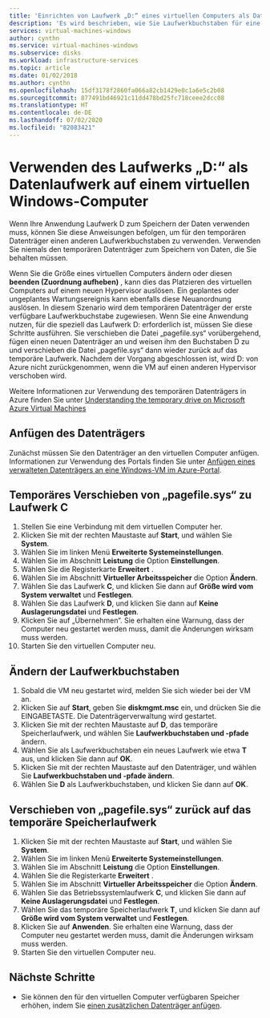 ```yaml
---
title: 'Einrichten von Laufwerk „D:“ eines virtuellen Computers als Datenträger '
description: 'Es wird beschrieben, wie Sie Laufwerkbuchstaben für eine Windows-VM ändern, um das Laufwerk D: als Datenlaufwerk zu verwenden.'
services: virtual-machines-windows
author: cynthn
ms.service: virtual-machines-windows
ms.subservice: disks
ms.workload: infrastructure-services
ms.topic: article
ms.date: 01/02/2018
ms.author: cynthn
ms.openlocfilehash: 15df3178f2860fa066a82cb1429e0c1a6e5c2b08
ms.sourcegitcommit: 877491bd46921c11dd478bd25fc718ceee2dcc08
ms.translationtype: HT
ms.contentlocale: de-DE
ms.lasthandoff: 07/02/2020
ms.locfileid: "82083421"
---
```

# <a name="use-the-d-drive-as-a-data-drive-on-a-windows-vm"></a>Verwenden des Laufwerks „D:“ als Datenlaufwerk auf einem virtuellen Windows-Computer
Wenn Ihre Anwendung Laufwerk D zum Speichern der Daten verwenden muss, können Sie diese Anweisungen befolgen, um für den temporären Datenträger einen anderen Laufwerkbuchstaben zu verwenden. Verwenden Sie niemals den temporären Datenträger zum Speichern von Daten, die Sie behalten müssen.

Wenn Sie die Größe eines virtuellen Computers ändern oder diesen **beenden (Zuordnung aufheben)** , kann dies das Platzieren des virtuellen Computers auf einem neuen Hypervisor auslösen. Ein geplantes oder ungeplantes Wartungsereignis kann ebenfalls diese Neuanordnung auslösen. In diesem Szenario wird dem temporären Datenträger der erste verfügbare Laufwerkbuchstabe zugewiesen. Wenn Sie eine Anwendung nutzen, für die speziell das Laufwerk D: erforderlich ist, müssen Sie diese Schritte ausführen. Sie verschieben die Datei „pagefile.sys“ vorübergehend, fügen einen neuen Datenträger an und weisen ihm den Buchstaben D zu und verschieben die Datei „pagefile.sys“ dann wieder zurück auf das temporäre Laufwerk. Nachdem der Vorgang abgeschlossen ist, wird D: von Azure nicht zurückgenommen, wenn die VM auf einen anderen Hypervisor verschoben wird.

Weitere Informationen zur Verwendung des temporären Datenträgers in Azure finden Sie unter [Understanding the temporary drive on Microsoft Azure Virtual Machines](https://blogs.msdn.microsoft.com/mast/2013/12/06/understanding-the-temporary-drive-on-windows-azure-virtual-machines/)

## <a name="attach-the-data-disk"></a>Anfügen des Datenträgers
Zunächst müssen Sie den Datenträger an den virtuellen Computer anfügen. Informationen zur Verwendung des Portals finden Sie unter [Anfügen eines verwalteten Datenträgers an eine Windows-VM im Azure-Portal](attach-managed-disk-portal.md).

## <a name="temporarily-move-pagefilesys-to-c-drive"></a>Temporäres Verschieben von „pagefile.sys“ zu Laufwerk C
1. Stellen Sie eine Verbindung mit dem virtuellen Computer her. 
2. Klicken Sie mit der rechten Maustaste auf **Start**, und wählen Sie **System**.
3. Wählen Sie im linken Menü **Erweiterte Systemeinstellungen**.
4. Wählen Sie im Abschnitt **Leistung** die Option **Einstellungen**.
5. Wählen Sie die Registerkarte **Erweitert** .
6. Wählen Sie im Abschnitt **Virtueller Arbeitsspeicher** die Option **Ändern**.
7. Wählen Sie das Laufwerk **C**, und klicken Sie dann auf **Größe wird vom System verwaltet** und **Festlegen**.
8. Wählen Sie das Laufwerk **D**, und klicken Sie dann auf **Keine Auslagerungsdatei** und **Festlegen**.
9. Klicken Sie auf „Übernehmen“. Sie erhalten eine Warnung, dass der Computer neu gestartet werden muss, damit die Änderungen wirksam muss werden.
10. Starten Sie den virtuellen Computer neu.

## <a name="change-the-drive-letters"></a>Ändern der Laufwerkbuchstaben
1. Sobald die VM neu gestartet wird, melden Sie sich wieder bei der VM an.
2. Klicken Sie auf **Start**, geben Sie **diskmgmt.msc** ein, und drücken Sie die EINGABETASTE. Die Datenträgerverwaltung wird gestartet.
3. Klicken Sie mit der rechten Maustaste auf **D**, das temporäre Speicherlaufwerk, und wählen Sie **Laufwerkbuchstaben und -pfade** ändern.
4. Wählen Sie als Laufwerkbuchstaben ein neues Laufwerk wie etwa **T** aus, und klicken Sie dann auf **OK**. 
5. Klicken Sie mit der rechten Maustaste auf den Datenträger, und wählen Sie **Laufwerkbuchstaben und -pfade ändern**.
6. Wählen Sie **D** als Laufwerkbuchstaben, und klicken Sie dann auf **OK**. 

## <a name="move-pagefilesys-back-to-the-temporary-storage-drive"></a>Verschieben von „pagefile.sys“ zurück auf das temporäre Speicherlaufwerk
1. Klicken Sie mit der rechten Maustaste auf **Start**, und wählen Sie **System**.
2. Wählen Sie im linken Menü **Erweiterte Systemeinstellungen**.
3. Wählen Sie im Abschnitt **Leistung** die Option **Einstellungen**.
4. Wählen Sie die Registerkarte **Erweitert** .
5. Wählen Sie im Abschnitt **Virtueller Arbeitsspeicher** die Option **Ändern**.
6. Wählen Sie das Betriebssystemlaufwerk **C**, und klicken Sie dann auf **Keine Auslagerungsdatei** und **Festlegen**.
7. Wählen Sie das temporäre Speicherlaufwerk **T**, und klicken Sie dann auf **Größe wird vom System verwaltet** und **Festlegen**.
8. Klicken Sie auf **Anwenden**. Sie erhalten eine Warnung, dass der Computer neu gestartet werden muss, damit die Änderungen wirksam muss werden.
9. Starten Sie den virtuellen Computer neu.

## <a name="next-steps"></a>Nächste Schritte
* Sie können den für den virtuellen Computer verfügbaren Speicher erhöhen, indem Sie [einen zusätzlichen Datenträger anfügen](attach-managed-disk-portal.md).

